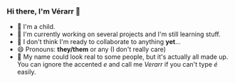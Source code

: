 ### Hi there, I'm Vérarr 👋

- 🧒 I'm a child.
- 🔭 I'm currently working on several projects and I'm still learning stuff.
- 👯 I don't think I'm ready to collaborate to anything **yet**...
- 😄 Pronouns: **they/them** or any (I don't really care)
- 💬 My name could look real to some people, but it's actually all made up. You can ignore the accented *e* and call me *Verarr* if you can't type *é* easily.

<!--
**Verarr/Verarr** is a ✨ _special_ ✨ repository because its `README.md` (this file) appears on your GitHub profile.

Here are some ideas to get you started:

- 🔭 I’m currently working on ...
- 🌱 I’m currently learning ...
- 👯 I’m looking to collaborate on ...
- 🤔 I’m looking for help with ...
- 💬 Ask me about ...
- 📫 How to reach me: ...
- 😄 Pronouns: ...
- ⚡ Fun fact: ...
-->
